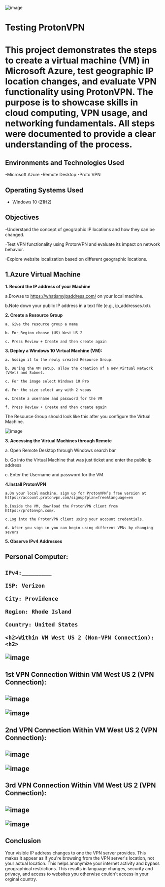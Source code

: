 <p align="center">

![image](https://github.com/user-attachments/assets/644be26e-d3b3-42d3-9390-fa37cef62ee6)

</p>

<h1>Testing ProtonVPN<h1>
  
This project demonstrates the steps to create a virtual machine (VM) in Microsoft Azure, test geographic IP location changes, and evaluate VPN functionality using ProtonVPN. The purpose is to showcase skills in cloud computing, VPN usage, and networking fundamentals. All steps were documented to provide a clear understanding of the process.

<h2>Environments and Technologies Used</h2>
-Microsoft Azure
-Remote Desktop
-Proto VPN
<h2>Operating Systems Used </h2>

- Windows 10</b> (21H2)

<h2>Objectives</h2>

-Understand the concept of geographic IP locations and how they can be changed.

-Test VPN functionality using ProtonVPN and evaluate its impact on network behavior.

-Explore website localization based on different geographic locations.

<h2>1.Azure Virtual Machine</h2>

**1. Record the IP address of your Machine**

   a.Browse to https://whatismyipaddress.com/ on your local machine.

  b.Note down your public IP address in a text file (e.g., ip_addresses.txt).


**2. Create a Resource Group**

    a. Give the resource group a name 

    b. For Region choose (US) West US 2

    c. Press Review + Create and then create again

**3. Deploy a Windows 10 Virtual Machine (VM):**

    a. Assign it to the newly created Resource Group.

    b. During the VM setup, allow the creation of a new Virtual Network (VNet) and Subnet.

    c. For the image select Windows 10 Pro

    d. For the size select any with 2 vcpus

    e. Create a username and password for the VM

    f. Press Review + Create and then create again

The Resource Group should look like this after you configure the Virtual Machine.

![image](https://github.com/user-attachments/assets/3b980b10-71e8-4ce7-8cfe-01ca847d8d94)


**3. Accessing the Virtual Machines through Remote**

  a. Open Remote Desktop through Windows search bar

  b. Go into the Virtual Machine that was just ticket and enter the public ip address

  c. Enter the Username and password for the VM



**4.Install ProtonVPN**

    a.On your local machine, sign up for ProtonVPN’s free version at https://account.protonvpn.com/signup?plan=free&language=en

    b.Inside the VM, download the ProtonVPN client from https://protonvpn.com/.

    c.Log into the ProtonVPN client using your account credentials.

    d. After you sign in you can begin using different VPNs by changing severs

**5. Observe IPv4 Addresses**


<h2>Personal Computer:<h2> 
    
    IPv4:_________

    ISP: Verizon
    
    City: Providence
    
    Region: Rhode Island
    
    Country: United States

    <h2>Within VM West US 2 (Non-VPN Connection):<h2>

  ![image](https://github.com/user-attachments/assets/d1f19077-3212-453b-9deb-9304ec0a5167)

  <h2>1st VPN Connection Within VM West US 2 (VPN Connection):<h2>

 ![image](https://github.com/user-attachments/assets/a2264c93-d308-4db9-9609-e4dbefe587e7)


 ![image](https://github.com/user-attachments/assets/a7730a8e-d675-48c3-aa16-89d3e639bef4)

  <h2>2nd VPN Connection Within VM West US 2 (VPN Connection):<h2>

 ![image](https://github.com/user-attachments/assets/6863a67f-1b98-41bd-a6c8-0335dc8a9b05)


![image](https://github.com/user-attachments/assets/4f6c96fc-522f-4532-b9e8-7615cb9e48c8)

  <h2>3rd VPN Connection Within VM West US 2 (VPN Connection):<h2>

 ![image](https://github.com/user-attachments/assets/084dee06-8a13-473c-8e46-ea1b5f8556cd)

![image](https://github.com/user-attachments/assets/2151491e-a645-4db1-bc4f-dbb2f2e4df4a)

</p>

<h2>Conclusion</h2>

  Your visible IP address changes to one the VPN server provides. This makes it appear as if you're browsing from the VPN server's location, not your actual location. This helps anonymize your internet activity and bypass geographical restrictions. This results in language changes, security and privacy, and access to websites you otherwise couldn't access in your orginal country.
     

    
    


  







